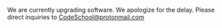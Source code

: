We are currently upgrading software. We apologize for the delay. Please direct inquiries to CodeSchool@protonmail.com
